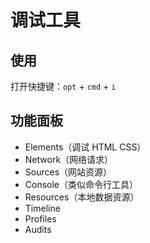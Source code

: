 # 调试工具

## 使用

打开快捷键：`opt` + `cmd` + `i`

## 功能面板

- Elements（调试 HTML CSS）
- Network（网络请求）
- Sources（网站资源）
- Console（类似命令行工具）
- Resources（本地数据资源）
- Timeline
- Profiles
- Audits

